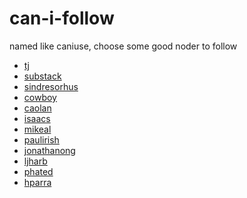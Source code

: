 can-i-follow
============

named like caniuse, choose some good noder to follow

* [tj](https://github.com/visionmedia)
* [substack](https://github.com/substack)
* [sindresorhus](https://github.com/sindresorhus)
* [cowboy](https://github.com/cowboy)
* [caolan](http://caolanmcmahon.com/)
* [isaacs](https://github.com/isaacs)
* [mikeal](https://github.com/mikeal)
* [paulirish](https://github.com/paulirish)
* [jonathanong](https://github.com/jonathanong)
* [ljharb](https://github.com/ljharb)
* [phated](https://github.com/phated)
* [hparra](https://github.com/hparra)

